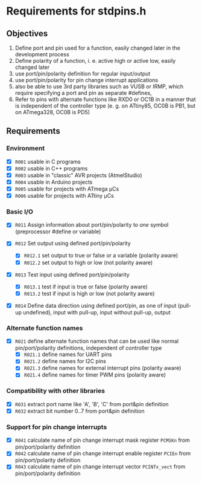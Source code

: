 # Requirements for stdpins.h

## Objectives

1. Define port and pin used for a function, easily changed later in the development process
2. Define polarity of a function, i. e. active high or active low, easily changed later
3. use port/pin/polarity definition for regular input/output
4. use port/pin/polarity for pin change interrupt applications
5. also be able to use 3rd party libraries such as VUSB or IRMP, which require specifying a port and pin as separate #defines, 
6. Refer to pins with alternate functions like RXD0 or OC1B in a manner that is independent of the controller type (e. g. on ATtiny85, OC0B is PB1, but on ATmega328, OC0B is PD5)

## Requirements

### Environment

- [x] `R001` usable in C programs
- [x] `R002` usable in C++ programs
- [x] `R003` usable in "classic" AVR projects (AtmelStudio)
- [x] `R004` usable in Arduino projects
- [x] `R005` usable for projects with ATmega µCs
- [x] `R006` usable for projects with ATtiny µCs

### Basic I/O

- [x] `R011` Assign information about port/pin/polarity to *one* symbol (preprocessor #define or variable)

- [x] `R012` Set output using defined port/pin/polarity
  - [x] `R012.1` set output to true or false or a variable (polarity aware)
  - [x] `R012.2` set output to high or low (not polarity aware)
- [x] `R013` Test input using defined port/pin/polarity
  - [x] `R013.1` test if input is true or false (polarity aware)
  - [x] `R013.2` test if input is high or low (not polarity aware)
- [x] `R014` Define data direction using defined port/pin, as one of input (pull-up undefined), input with pull-up, input without pull-up, output

### Alternate function names

- [x] `R021` define alternate function names that can be used like normal pin/port/polarity definitions, independent of controller type
  - [x] `R021.1` define names for UART pins
  - [x] `R021.2` define names for I2C pins
  - [x] `R021.3` define names for external interrupt pins (polarity aware)
  - [x] `R021.4` define names for timer PWM pins (polarity aware)

### Compatibility with other libraries

- [x]  `R031` extract port name like 'A', 'B', 'C' from port&pin definition
- [x]  `R032` extract bit number 0..7 from port&pin definition

### Support for pin change interrupts

- [x] `R041` calculate name of pin change interrupt mask register `PCMSKn` from pin/port/polarity definition
- [x] `R042` calculate name of pin change interrupt enable register `PCIEn` from pin/port/polarity definition
- [x] `R043` calculate name of pin change interrupt vector `PCINTx_vect` from pin/port/polarity definition
